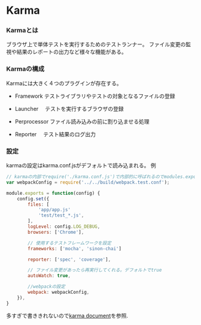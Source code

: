 # Karma

### Karmaとは
ブラウザ上で単体テストを実行するためのテストランナー。
ファイル変更の監視や結果のレポートの出力など様々な機能がある。

### Karmaの構成
Karmaには大きく４つのプラグインが存在する。

- Framework
	テストライブラリやテストの対象となるファイルの登録

- Launcher
　テストを実行するブラウザの登録

- Perprocessor
	ファイル読み込みの前に割り込ませる処理

- Reporter
　テスト結果のログ出力

### 設定
karmaの設定はkarma.conf.jsがデフォルトで読み込まれる。
例
```javascript:karma.conf.js
// karmaの内部でrequire('./karma.conf.js')で内部的に呼ばれるのでmodules.exportsする。
var webpackConfig = require('../../build/webpack.test.conf');

module.exports = function(config) {
	config.set({
		files: [
			'app/app.js'
			'test/test_*.js',
		],
		logLevel: config.LOG_DEBUG,
		browsers: ['Chrome'],	

		// 使用するテストフレームワークを設定
		frameworks: ['mocha', 'sinon-chai']

		reporter: ['spec', 'coverage'],

		// ファイル変更があったら再実行してくれる。デフォルトでtrue
		autoWatch: true,

		//webpackの設定
		webpack: webpackConfig,
	}),
}

```

多すぎで書ききれないので[karma document](https://karma-runner.github.io/0.13/config/configuration-file.html)を参照.
